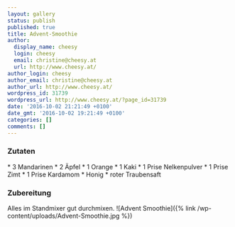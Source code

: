 ```yaml
---
layout: gallery
status: publish
published: true
title: Advent-Smoothie
author:
  display_name: cheesy
  login: cheesy
  email: christine@cheesy.at
  url: http://www.cheesy.at/
author_login: cheesy
author_email: christine@cheesy.at
author_url: http://www.cheesy.at/
wordpress_id: 31739
wordpress_url: http://www.cheesy.at/?page_id=31739
date: '2016-10-02 21:21:49 +0100'
date_gmt: '2016-10-02 19:21:49 +0100'
categories: []
comments: []
---
```

### Zutaten
\* 3 Mandarinen
\* 2 Äpfel
\* 1 Orange
\* 1 Kaki
\* 1 Prise Nelkenpulver
\* 1 Prise Zimt
\* 1 Prise Kardamom
\* Honig
\* roter Traubensaft
### Zubereitung
Alles im Standmixer gut durchmixen.
![Advent Smoothie]({% link /wp-content/uploads/Advent-Smoothie.jpg %})
